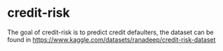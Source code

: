 
# credit-risk

<!-- badges: start -->
<!-- badges: end -->

The goal of credit-risk is to predict credit defaulters, the dataset can be found in <https://www.kaggle.com/datasets/ranadeep/credit-risk-dataset>



